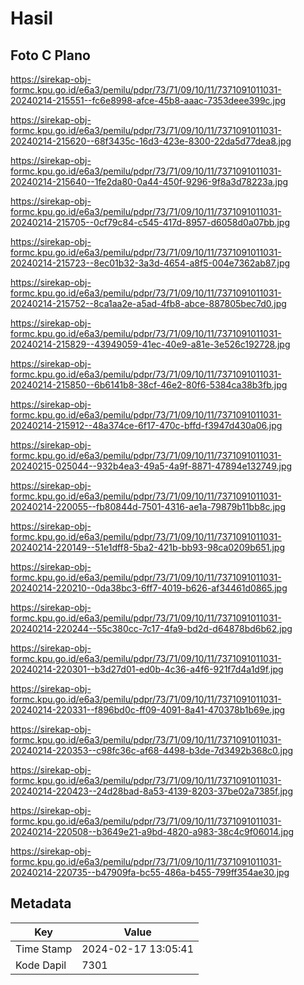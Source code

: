 # Hasil

## Foto C Plano

https://sirekap-obj-formc.kpu.go.id/e6a3/pemilu/pdpr/73/71/09/10/11/7371091011031-20240214-215551--fc6e8998-afce-45b8-aaac-7353deee399c.jpg

https://sirekap-obj-formc.kpu.go.id/e6a3/pemilu/pdpr/73/71/09/10/11/7371091011031-20240214-215620--68f3435c-16d3-423e-8300-22da5d77dea8.jpg

https://sirekap-obj-formc.kpu.go.id/e6a3/pemilu/pdpr/73/71/09/10/11/7371091011031-20240214-215640--1fe2da80-0a44-450f-9296-9f8a3d78223a.jpg

https://sirekap-obj-formc.kpu.go.id/e6a3/pemilu/pdpr/73/71/09/10/11/7371091011031-20240214-215705--0cf79c84-c545-417d-8957-d6058d0a07bb.jpg

https://sirekap-obj-formc.kpu.go.id/e6a3/pemilu/pdpr/73/71/09/10/11/7371091011031-20240214-215723--8ec01b32-3a3d-4654-a8f5-004e7362ab87.jpg

https://sirekap-obj-formc.kpu.go.id/e6a3/pemilu/pdpr/73/71/09/10/11/7371091011031-20240214-215752--8ca1aa2e-a5ad-4fb8-abce-887805bec7d0.jpg

https://sirekap-obj-formc.kpu.go.id/e6a3/pemilu/pdpr/73/71/09/10/11/7371091011031-20240214-215829--43949059-41ec-40e9-a81e-3e526c192728.jpg

https://sirekap-obj-formc.kpu.go.id/e6a3/pemilu/pdpr/73/71/09/10/11/7371091011031-20240214-215850--6b6141b8-38cf-46e2-80f6-5384ca38b3fb.jpg

https://sirekap-obj-formc.kpu.go.id/e6a3/pemilu/pdpr/73/71/09/10/11/7371091011031-20240214-215912--48a374ce-6f17-470c-bffd-f3947d430a06.jpg

https://sirekap-obj-formc.kpu.go.id/e6a3/pemilu/pdpr/73/71/09/10/11/7371091011031-20240215-025044--932b4ea3-49a5-4a9f-8871-47894e132749.jpg

https://sirekap-obj-formc.kpu.go.id/e6a3/pemilu/pdpr/73/71/09/10/11/7371091011031-20240214-220055--fb80844d-7501-4316-ae1a-79879b11bb8c.jpg

https://sirekap-obj-formc.kpu.go.id/e6a3/pemilu/pdpr/73/71/09/10/11/7371091011031-20240214-220149--51e1dff8-5ba2-421b-bb93-98ca0209b651.jpg

https://sirekap-obj-formc.kpu.go.id/e6a3/pemilu/pdpr/73/71/09/10/11/7371091011031-20240214-220210--0da38bc3-6ff7-4019-b626-af34461d0865.jpg

https://sirekap-obj-formc.kpu.go.id/e6a3/pemilu/pdpr/73/71/09/10/11/7371091011031-20240214-220244--55c380cc-7c17-4fa9-bd2d-d64878bd6b62.jpg

https://sirekap-obj-formc.kpu.go.id/e6a3/pemilu/pdpr/73/71/09/10/11/7371091011031-20240214-220301--b3d27d01-ed0b-4c36-a4f6-921f7d4a1d9f.jpg

https://sirekap-obj-formc.kpu.go.id/e6a3/pemilu/pdpr/73/71/09/10/11/7371091011031-20240214-220331--f896bd0c-ff09-4091-8a41-470378b1b69e.jpg

https://sirekap-obj-formc.kpu.go.id/e6a3/pemilu/pdpr/73/71/09/10/11/7371091011031-20240214-220353--c98fc36c-af68-4498-b3de-7d3492b368c0.jpg

https://sirekap-obj-formc.kpu.go.id/e6a3/pemilu/pdpr/73/71/09/10/11/7371091011031-20240214-220423--24d28bad-8a53-4139-8203-37be02a7385f.jpg

https://sirekap-obj-formc.kpu.go.id/e6a3/pemilu/pdpr/73/71/09/10/11/7371091011031-20240214-220508--b3649e21-a9bd-4820-a983-38c4c9f06014.jpg

https://sirekap-obj-formc.kpu.go.id/e6a3/pemilu/pdpr/73/71/09/10/11/7371091011031-20240214-220735--b47909fa-bc55-486a-b455-799ff354ae30.jpg


## Metadata

| Key        | Value               |
| ---------- | ------------------- |
| Time Stamp | 2024-02-17 13:05:41 |
| Kode Dapil | 7301                |



